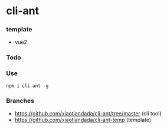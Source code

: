 # cli-ant

### template

- vue2

### Todo

### Use

```shell
npm i cli-ant -g
```

### Branches
- https://github.com/xiaotiandada/cli-ant/tree/master (cli tool)
- https://github.com/xiaotiandada/cli-ant-temp (template)